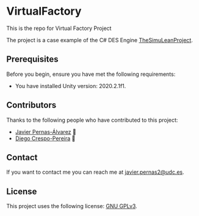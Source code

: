 # VirtualFactory

 This is the repo for Virtual Factory Project
 
 The project is a case example of the C# DES Engine [TheSimuLeanProject](https://github.com/JaviPernasResearch/TheSimuLeanProject.git).
 
 ## Prerequisites

Before you begin, ensure you have met the following requirements:
 * You have installed Unity version: 2020.2.1f1.
 
## Contributors

Thanks to the following people who have contributed to this project:

* [Javier Pernas-Álvarez](https://pdi.udc.es/en/File/Pdi/HF9NK) 📖
* [Diego Crespo-Pereira](https://pdi.udc.es/en/File/Pdi/6W6MH) 📖


## Contact

If you want to contact me you can reach me at <javier.pernas2@udc.es>.

## License
<!--- If you're not sure which open license to use see https://choosealicense.com/--->

This project uses the following license: [GNU GPLv3](https://choosealicense.com/licenses/gpl-3.0/).
